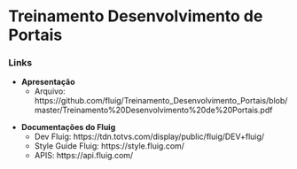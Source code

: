 # Treinamento Desenvolvimento de Portais

<h3>Links</h3>

<ul>		
	<li>
		<b>Apresentação</b>
		<ul>
			<li>Arquivo: https://github.com/fluig/Treinamento_Desenvolvimento_Portais/blob/master/Treinamento%20Desenvolvimento%20de%20Portais.pdf</li>
		</ul>
	</li>
</ul>
<ul>		
	<li>
		<b>Documentações do Fluig</b>
		<ul>
			<li>Dev Fluig: https://tdn.totvs.com/display/public/fluig/DEV+fluig/</li>
			<li>Style Guide Fluig: https://style.fluig.com/</li>
			<li>APIS: https://api.fluig.com/</li>
		</ul>
	</li>
</ul>
